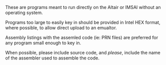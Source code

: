 These are programs meant to run directly on the Altair or IMSAI without an operating system.

Programs too large to easily key in should be provided in Intel HEX format, where possible, to 
allow direct upload to an emualtor.

Assembly listings with the assemled code (ie: PRN files) are preferred for any program
small enough to key in.

When possible, please include source code, and _please_, include the name of the assembler
used to assemble the code.


